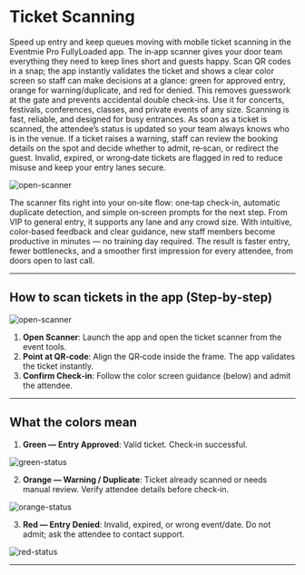 # Ticket Scanning

Speed up entry and keep queues moving with mobile ticket scanning in the Eventmie Pro FullyLoaded app. The in‑app scanner gives your door team everything they need to keep lines short and guests happy. Scan QR codes in a snap; the app instantly validates the ticket and shows a clear color screen so staff can make decisions at a glance: green for approved entry, orange for warning/duplicate, and red for denied. This removes guesswork at the gate and prevents accidental double check‑ins. Use it for concerts, festivals, conferences, classes, and private events of any size. Scanning is fast, reliable, and designed for busy entrances. As soon as a ticket is scanned, the attendee’s status is updated so your team always knows who is in the venue. If a ticket raises a warning, staff can review the booking details on the spot and decide whether to admit, re‑scan, or redirect the guest. Invalid, expired, or wrong‑date tickets are flagged in red to reduce misuse and keep your entry lanes secure.

![open-scanner](/images/v3/Quick-Ticket-Scanning-Image-2.webp "open-scanner")

The scanner fits right into your on‑site flow: one‑tap check‑in, automatic duplicate detection, and simple on‑screen prompts for the next step. From VIP to general entry, it supports any lane and any crowd size. With intuitive, color‑based feedback and clear guidance, new staff members become productive in minutes — no training day required. The result is faster entry, fewer bottlenecks, and a smoother first impression for every attendee, from doors open to last call.

---

## How to scan tickets in the app (Step‑by‑step)

![open-scanner](/images/v3/Quick-Ticket-Scanning-Image-2.webp "open-scanner")

1. **Open Scanner**: Launch the app and open the ticket scanner from the event tools.
2. **Point at QR‑code**: Align the QR‑code inside the frame. The app validates the ticket instantly.
3. **Confirm Check‑in**: Follow the color screen guidance (below) and admit the attendee.

---

## What the colors mean

1. **Green — Entry Approved**: Valid ticket. Check‑in successful.

![green-status](/images/v3/Green-Entry-Approved-Image-1.webp "green-status")

2. **Orange — Warning / Duplicate**: Ticket already scanned or needs manual review. Verify attendee details before check‑in.

![orange-status](/images/v3/Orange-Warning-Duplicate-Image-2.webp "orange-status")

3. **Red — Entry Denied**: Invalid, expired, or wrong event/date. Do not admit; ask the attendee to contact support.

![red-status](/images/v3/Red-Entry-Denied-Image-3.webp "red-status")

---